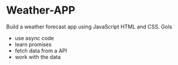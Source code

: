 # Weather-APP
Build a weather forecast app using JavaScript HTML and CSS.
 Gols
- use async code
- learn promises 
- fetch data from a API
- work with the data
